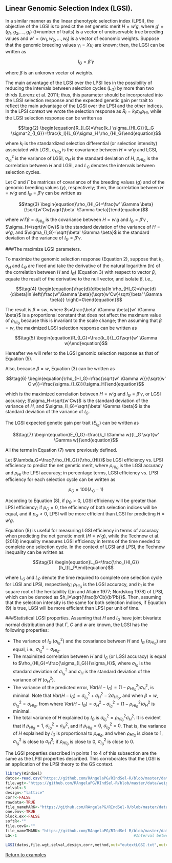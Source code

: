## Linear Genomic Selection Index (LGSI).

In a similar manner as the linear phenotypic selection index (LPSI), the objective of the LGSI is to predict the net genetic merit $H=w'g$, where $g'=(g_1,g_2,...,g_t)$ ($t=$number of traits) is a vector of unobservable true breeding values and $w'=(w_1,w_2,...,w_t)$ is a vector of economic weights. Suppose that the genomic breeding values $\gamma_i=Xu_i$ are known; then, the LGSI can be written as
```math
\tag{1}
\begin{equation}I_G=\beta' \gamma \end{equation}
```
where $\beta$ is an unknown vector of weights.

The main advantage of the LGSI over the LPSI lies in the possibility of reducing the intervals between selection cycles ($L_G$) by more than two thirds (Lorenz et al. 2011); thus, this parameter should be incorporated into the LGSI selection response and the expected genetic gain per trait to reflect the main advantage of the LGSI over the LPSI and the other indices. In the LPSI context we wrote the selection response as $R_I=k_I\sigma_H \rho_{HI}$, while the LGSI selection response can be written as
```math
\tag{2}
\begin{equation}R_{I_G}=\frac{k_I \sigma_{HI_G}}{L_G \sigma^2_{I_G}}=\frac{k_I}{L_G}\sigma_H \rho_{HI_G}\end{equation}
```
where $k_I$ is the standardized selection differential (or selection intensity) associated with LGSI, $\sigma_{HI_G}$ is the covariance between $H=w'g$ and LGSI, $\sigma^2_{I_G}$ is the variance of LGSI, $\sigma_H$ is the standard deviation of $H$, $\rho_{HI_G}$ is the correlation between $H$ and LGSI, and $L_G$ denotes the intervals between selection cycles. 
	
Let $C$ and $\Gamma$ be matrices of covariance of the breeding values ($g$) and of the genomic breeding values ($\gamma$), respectively; then, the correlation between $H=w'g$ and $I_G=\beta' \gamma$ can be written as
```math
\tag{3}
\begin{equation}\rho_{HI_G}=\frac{w' \Gamma \beta}{\sqrt{w'Cw}\sqrt{\beta' \Gamma \beta}}\end{equation}
```
where $w' \Gamma \beta= \sigma_{HI_G}$ is the covariance between $H=w'g$ and $I_G=\beta' \gamma$ , $\sigma_H=\sqrt{w'Cw}$ is the standard deviation of the variance of $H=w'g$, and $\sigma_{I_G}=\sqrt{\beta' \Gamma \beta}$ is the standard deviation of the variance of $I_G=\beta' \gamma$.

###The maximize LGSI parameters.

To maximize the genomic selection response (Equation 2), suppose that $k_I$, $\sigma_H$ and $L_G$ are fixed and take the derivative of the natural logarithm (ln) of the correlation between $H$ and $I_G)$ (Equation 3) with respect to vector $\beta$, equate the result of the derivative to the null vector, and isolate $\beta$, i.e.,
```math
\tag{4}
\begin{equation}\frac{d}{d\beta}ln \rho_{HI_G}=\frac{d}{d\beta}ln \left(\frac{w'\Gamma \beta}{\sqrt{w'Cw}\sqrt{\beta' \Gamma \beta}} \right)=0\end{equation}
```
The result is $\beta=sw$, where $s=\frac{\beta' \Gamma \beta}{w' \Gamma \beta}$ is a proportional constant that does not affect the maximum value of $\rho_{HI_G}$ because this is invariant to the scale change; then assuming that $\beta=w$, the maximized LGSI selection response can be written as
```math
\tag{5}
\begin{equation}R_{I_G}=\frac{k_I}{L_G}\sqrt{w' \Gamma w}\end{equation}
```
Hereafter we will refer to the LGSI genomic selection response as that of Equation (5). 

Also, because $\beta=w$, Equation (3) can be written as
```math
\tag{6}
\begin{equation}\rho_{HI_G}=\frac{\sqrt{w' \Gamma w}}{\sqrt{w' C w}}=\frac{\sigma_{I_G}}{\sigma_H}\end{equation}
```
which is the maximized correlation between $H=w'g$ and $I_G=\beta' \gamma$, or LGSI accuracy; $\sigma_H=\sqrt{w'Cw}$ is the standard deviation of the variance of $H$, and $\sigma_{I_G}=\sqrt{\beta' \Gamma \beta}$ is the standard deviation of the variance of $I_G$.

The LGSI expected genetic gain per trait ($E_{I_G}$) can be written as
```math
\tag{7}
\begin{equation}E_{I_G}=\frac{k_I \Gamma w}{L_G \sqrt{w' \Gamma w}}\end{equation}
```
All the terms in Equation (7) were previously defined.

Let $\lambda_G=\frac{\rho_{HI_G}}{\rho_{HI}}$ be LGSI efficiency vs. LPSI efficiency to predict the net genetic merit, where $\rho_{HI_G}$ is the LGSI accuracy and $\rho_{HI}$ the LPSI accuracy; in percentage terms, LGSI efficiency vs. LPSI efficiency for each selection cycle can be written as
```math
\tag{8}
\begin{equation}p_G=100(\lambda_G-1)\end{equation}
```
According to Equation (8), if $p_G>0$, LGSI efficiency will be greater than LPSI efficiency; if $p_G=0$, the efficiency of both selection indices will be equal, and if $p_G<0$, LPSI will be more efficient than LGSI for predicting $H=w'g$.

Equation (8) is useful for measuring LGSI efficiency in terms of accuracy when predicting the net genetic merit ($H=w'g$), while the Technow et al. (2013) inequality measures LGSI efficiency in terms of the time needed to complete one selection cycle. In the context of LGSI and LPSI, the Technow inequality can be written as
```math
\tag{9}
\begin{equation}L_G<\frac{\rho_{HI_G}}{h_I}L_P\end{equation}
```
where $L_G$ and $L_P$ denote the time required to complete one selection cycle for LGSI and LPSI, respectively; $\rho_{HI_G}$ is the LGSI accuracy, and $h_I$ is the square root of the heritability (Lin and Allaire 1977; Nordskog 1978) of LPSI, which can be denoted as $h_I=\sqrt{\frac{b'Cb}{b'Pb}}$. Then, assuming that the selection intensity is the same for both selection indices, if Equation (9) is true, LGSI will be more efficient than LPSI per unit of time.

###Statistical LGSI properties.
Assuming that $H$ and $I_G$ have joint bivariate normal distribution and that $\Gamma$, $C$ and $w$ are known, the LGSI has the following properties:

* The variance of $I_G$ ($\sigma^2_{I_G}$) and the covariance between $H$ and $I_G$ ($\sigma_{HI_G}$) are equal, i.e., $\sigma^2_{I_G}=\sigma_{HI_G}$.
* The maximized correlation between $H$ and $I_G$ (or LGSI accuracy) is equal to $\rho_{HI_G}=\frac{\sigma_{I_G}}{\sigma_H}$, where $\sigma_{I_G}$ is the standard deviation of $\sigma^2_{I_G}$ and $\sigma_H$ is the standard deviation of the variance of $H$ ($\sigma^2_H$).
* The variance of the predicted error, $Var(H-I_G)=(1-\rho^2_{HI_G})\sigma^2_H$, is minimal. Note that $Var(H-I_G)=\sigma^2_{I_G}+\sigma^2_H-2\sigma_{HI_G}$, and when $\beta=w$, $\sigma^2_{I_G}=\sigma_{HI_G}$, from where $Var(H-I_G)=\sigma^2_H-\sigma^2_{I_G}=(1-\rho^2_{HI_G})\sigma^2_H$ is minimal.
* The total variance of $H$ explained by $I_G$ is $\sigma^2_{I_G}=\rho^2_{HI_G}\sigma^2_H$. It is evident that if $\rho_{HI_G}=1$, $\sigma^2_{I_G}=\sigma^2_H$, and if $\rho_{HI_G}=0$, $\sigma^2_{I_G}=0$. That is, the variance of $H$ explained by $I_G$ is proportional to $\rho_{HI_G}$, and when $\rho_{HI_G}$ is close to 1, $\sigma^2_{I_G}$ is close to $\sigma^2_{H}$; if $\rho_{HI_G}$ is close to 0, $\sigma^2_{I_G}$   is close to 0.

The LGSI properties described in points 1 to 4 of this subsection are the same as the LPSI properties described. This corroborates that the LGSI is an application of the LPSI theory to the GS context.

```R
library(Rindsel)
datos<-read.csv("https://github.com/RAngelaPG/RIndSel-R/blob/master/data/Data_Phenotypes_LGSI.csv",header=T,na.strings=c(NA,"."."-")) #Raw data to analized.
file.wgt<-"https://github.com/RAngelaPG/RIndSel-R/blob/master/data/weigths_LGSI.csv")   		#name of the file where we write the economic weights and restrictions. 
selval<-5                                                                                    		#Selection intensity.
design<-"lattice"                                                                            		#Experimental design.
corr<-FALSE                                                                                  		#You can decide if you want to work with the correlation matrix instead of variance and covariance matrix.
rawdata<-TRUE                                                                                		#By default is TRUE when you are using design option "lattice" or "rcbd", use FALSE for design option "AdjMeans".
file_nameMARK<-"https://github.com/RAngelaPG/RIndSel-R/blob/master/data/Training population_LGSI.csv")  #name of the file training markers information.
one.env<-TRUE                                                                                		#Use FALSE for multienviromrent trials.
block.ex<-FALSE                                                                              		#Use FALSE always.
softR<-""                                                                                    		#Use "" always.
file.covG<-""                                                                                		#When design is "AdjMeans" and rawdata is FALSE, write the location of your variance and covariance matrix csv file.
file_nameTMARK<-"https://github.com/RAngelaPG/RIndSel-R/blob/master/data/Testing population_LGSI.csv")	#name of the file testing markers information.
LG<-1													#Interval between selection cycles.

LGSI(datos,file.wgt,selval,design,corr,method,out="outextLGSI.txt",outcsv="outLGSI.csv",rawdata,file_nameMARK,one.env,block.ex,softR,file.covG,file_nameTMARK,LG)

```
[Return to examples](https://github.com/RAngelaPG/RIndSel-R/blob/master/Readme.md)

